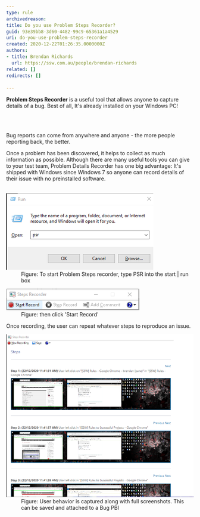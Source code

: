 ```yaml
---
type: rule
archivedreason: 
title: Do you use Problem Steps Recorder?
guid: 93e39bb8-3d60-4482-99c9-65361a1a4529
uri: do-you-use-problem-steps-recorder
created: 2020-12-22T01:26:35.0000000Z
authors:
- title: Brendan Richards
  url: https://ssw.com.au/people/brendan-richards
related: []
redirects: []

---
```



<p class="ssw15-rteElement-P"><b>​​Problem Steps Recorder</b> is a useful tool that allows anyone to capture details of a bug. Best of all, It's already installed on your Windows PC!​<br></p>
<br><excerpt class='endintro'></excerpt><br>
<p class="ssw15-rteElement-P">​Bug reports can come from anywhere and anyone - the more people reporting back, the better. ​​<br></p><p class="ssw15-rteElement-P">Once a problem has been discovered, it helps to collect as much information as possible. Although there are many useful tools you can give to your test team, Problem Details Recorder has one big advantage: It's shipped with Windows since Windows 7 so anyone can record details of their issue with no preinstalled software.​​<br><br></p><dl class="image"><dt><img src="psr1.png" alt="psr1.png" /></dt><dd>Figure: To start Problem Steps recorder, type PSR into the start | run box </dd></dl><dl class="image"><dt>​​​<img src="psr2.png" alt="psr2.png" /></dt><dd>Figure: then click 'Start Record'</dd></dl><p>Once recording, the user can repeat whatever steps to reproduce an issue.<br></p><dl class="image"><dt><img src="psr3.png" alt="psr3.png" style="width:750px;" /></dt><dd>Figure: User behavior is captured along with full screenshots. This can be saved and attached to a Bug PBI​<span style="color:#444444;">​</span></dd></dl>


